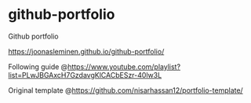 # github-portfolio
Github portfolio

https://joonasleminen.github.io/github-portfolio/

Following guide
@https://www.youtube.com/playlist?list=PLwJBGAxcH7GzdavgKlCACbESzr-40lw3L

Original template
@https://github.com/nisarhassan12/portfolio-template/
